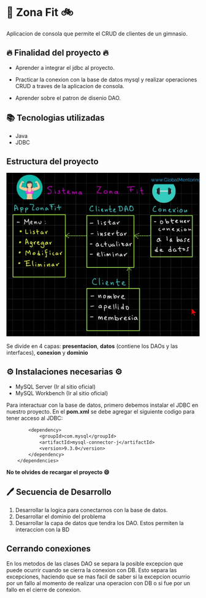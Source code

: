# :running: Zona Fit :bike:

Aplicacion de consola que permite el CRUD de clientes de un gimnasio.

## :fire: Finalidad del proyecto :fire:

- Aprender a integrar el jdbc al proyecto.

- Practicar la conexion con la base de datos mysql y realizar operaciones CRUD a traves de la aplicacion de consola.

- Aprender sobre el patron de disenio DAO.

## :books: Tecnologias utilizadas

- Java
- JDBC

## Estructura del proyecto

![Visualizacion de la estructura](./src/main/resources/estructura.png)

Se divide en 4 capas: **presentacion**, **datos** (contiene los DAOs y las interfaces), **conexion** y **dominio**

## :gear: Instalaciones necesarias :gear:

- MySQL Server (Ir al sitio oficial)
- MySQL Workbench (Ir al sitio oficial)

Para interactuar con la base de datos, primero debemos instalar el JDBC en nuestro proyecto. En el **pom.xml** se debe agregar el siguiente codigo para tener acceso al JDBC:

```<dependencies>
        <dependency>
            <groupId>com.mysql</groupId>
            <artifactId>mysql-connector-j</artifactId>
            <version>9.3.0</version>
        </dependency>
    </dependencies>
```

**No te olvides de recargar el proyecto :smile:**

## :pen: Secuencia de Desarrollo

1. Desarrollar la logica para conectarnos con la base de datos.
2. Desarrollar el dominio del problema
3. Desarrollar la capa de datos que tendra los DAO. Estos permiten la interaccion con la BD

## Cerrando conexiones

En los metodos de las clases DAO se separa la posible excepcion que puede ocurrir cuando se cierra la conexion con DB. Esto separa las excepciones, haciendo que se mas facil de saber si la excepcion ocurrio por un fallo al momento de realizar una operacion con DB o si fue por un fallo en el cierre de conexion.
